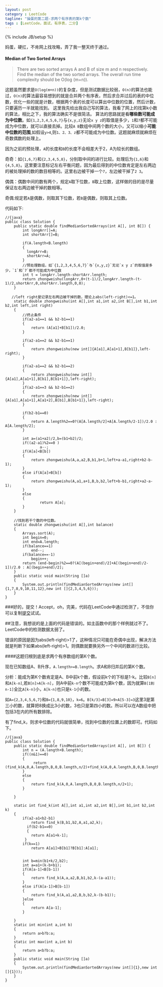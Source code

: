 ```yaml
---
layout: post
category : LeetCode
tagline: "操蛋的第二题-求两个有序表的第k个数"
tags : [LeetCode，面试，有序表，二分]
---
```

{% include JB/setup %}

妈蛋，硬扛，不肯网上找攻略，弄了我一整天终于通过。



<h4 id="MedianofTwoSortedArrays">Median of Two Sorted Arrays</h4>

>There are two sorted arrays A and B of size m and n respectively. Find the median of the two sorted arrays. The overall run time complexity should be O(log (m+n)).

这题虽然要求是`O(log(m+n))`的复杂度，但是测试数据比较弱，`O(n)`的算法也能过，`O(n)`的算法最容易想到的就是合并两个有序表，然后求合并过后的表的中位数，优化一些的就是计数，根据两个表的长度可以算出中位数的位置，然后计数，只要遍历一半就能找到。
这里我先给出我自己写的算法，我看了网上的找第k小数的算法，相比之下，我的算法确实不是很简洁。
算法的思路就是看**哪些数可能成为中位数**。如`{1,2,3,4,5,6,7}`与`{x,y,z}`无论`x y z`的取值是多少，`1`和`7`都不可能成为中位数，就可以直接去掉。比较`A B`数组中间两个数的大小，又可以缩小**可能中位数的范围**,如假设`y>4`,则`1、2、3、z`都不可能成为中位数。这题就麻烦就麻烦在奇数偶数的处理上。

因为之前的预处理，`A`的长度和`B`的长度不会相差大于2，A为较长的数组。

奇奇：如`{1,6,7}`和`{2,3,4,5,8}`，分别取中间的进行比较。处理后为`{1,6}`和`{4,5,8}`。这里要注意标记左右平衡问题，因为最后得到的中位数肯定是左右两边的被处理掉的数的数目相等的。这里右边被干掉一个`7`，左边被干掉了`2 3`。

偶偶：偶数中间的数有两个，规定`A`取下位数，`B`取上位数，这样做的目的是尽量保证左右两边被干掉的数相等。

奇偶:规定若`A`是偶数，则取其下位数，若`B`是偶数，则取其上位数。

代码如下:

	//{java}
	public class Solution {
	    public static double findMedianSortedArrays(int A[], int B[]) {
	        int longArr[]=A;
	        int shortArr[]=B;
	
	        if(A.length<B.length)
	        {
	          longArr=B;
	          shortArr=A;
	        }
			//预处理数组，如`{1,2,3,4,5,6,7}`与`{x,y,z}`无论`x y z`的取值是多少，`1`和`7`都不可能成为中位数
	        int t = longArr.length-shortArr.length;
	        return zhongweishu(longArr,0+(t-1)/2,longArr.length-(t-1)/2,shortArr,0,shortArr.length,0,0);
	    }

	   //left right是记录左右两边被干掉的数，理论上abs(left-right)<=1。
	    static double zhongweishu(int A[],int a1,int a2,int B[],int b1,int b2,int left,int right)
	    {
			//终止条件
	    	if(a2-a1==1 && b2-b1==1)
	    	{
	    		return (A[a1]+B[b1])/2.0;
	    	}
	    
	    	if(a2-a1==2 && b2-b1==1)
	    	{
	    		return zhongweishu(new int[]{A[a1],A[a1+1],B[b1]},left-right);
	    	}
	    	
	    	if(a2-a1==2 && b2-b1==2)
	    	{
	    		return zhongweishu(new int[]{A[a1],A[a1+1],B[b1],B[b1+1]},left-right);
	    	}
	    	if(a2-a1==3 && b2-b1==2)
	    	{
	    		return zhongweishu(new int[]{A[a1],A[a1+1],A[a1+2],B[b1],B[b1+1]},left-right);
	    	}
	    
	    	if(b2-b1==0)
	    	{
	    		return A.length%2==0?(A[A.length/2]+A[A.length/2-1])/2.0 : A[A.length/2];
	    	}
	    
		    int a=(a1+a2)/2,b=(b1+b2)/2;
		    if((a2-a1)%2==0 )
	    			a--;
			if(A[a]<B[b])
	    	{
	    		return zhongweishu(A,a,a2,B,b1,b+1,left+a-a1,right+b2-b-1);	
	    	}
	    	else if(A[a]>B[b])
	    	{
	    		return zhongweishu(A,a1,a+1,B,b,b2,left+b-b1,right+a2-a-1);	
	    	}
	    	else
	    	{
	    			return A[a];
	    	}
	    }

		//找到若干个数的中位数。
	    static double zhongweishu(int A[],int balance)
	    {
	    	Arrays.sort(A);
	    	int begin=0;
	    	int end=A.length;
	    	if(balance==1)
	    		end--;
	    	if(balance==-1)
	    		begin++;
	    	return (end-begin)%2==0?(A[(begin+end)/2]+A[(begin+end)/2-1])/2.0 : A[(begin+end)/2];
	    }
	    public static void main(String []a)
	    {
	    	System.out.println(findMedianSortedArrays(new int[]{1,7,8,9,10,11,12},new int []{2,3,4,5,6}));
	    }
	}

###好的，提交！Accept，oh，完美，代码在LeetCode中通过检测了，不信你可以复制[提交](https://oj.leetcode.com/problems/median-of-two-sorted-arrays/)试试。

##注意，我想说的是上面的代码是错误的。如主函数中的那个样例就过不了。LeetCode中的检测数据太弱了。

错误的原因是因为abs(left-right)>1了，这种情况只可能在奇偶中出现，解决方法就是判断下如果abs(left-right)>1。则偶数就要换另外一个中间的数进行比较。


####这题归根到底是求两个有序数组的第K个数。

现在已知数组A、B升序，`A.length>=B.length`。求A和B归并后的第K个数。

分析：能成为第K个数肯定是A、B中前k个数，假设前k个的下标是1-k。比较`B[n]`和`A[k-n]`,若`B[n]>A[k-n]`，则A中前`k-n`个数不可能成为第k个数，因为就算`B[1到n-1]`全比`A[k-n]`小，`A[k-n]`也只是`k-1`小的数。

如`A={2,3,4,5,6,7}`和`B={1,8,9,10}`，`k=6`。`B[k/3]=B[3]=9>A[5-3]=3`这里3是第三小的数，就算把8换成比3小的数，3也只是第四小的数。所以可以在A数组中把包括3在内的所有数排除。

有了find_k，则求中位数的代码就很简单，找到中位数的位置上的数即可。代码如下。

	//{java}
	public class Solution {
	    public static double findMedianSortedArrays(int A[], int B[]) {
	    	int n = (A.length+B.length);
	    	if((n&1)==0)
	    	{
	    		 return (find_k(A,0,A.length,B,0,B.length,n/2)+find_k(A,0,A.length,B,0,B.length,n/2+1))/2.0;
	    	}
	    	else
	    	{
	    		return find_k(A,0,A.length,B,0,B.length,n/2+1);
	    	}
	       
	    }
	   
	    static int find_k(int A[],int a1,int a2,int B[],int b1,int b2,int k)
	    {
	    	if(a2-a1<b2-b1)
	    		return find_k(B,b1,b2,A,a1,a2,k);
			  if(b2-b1==0)
			  {
			  	return A[a1+k-1];
			 }	
	    	if(k==1)
	    		return A[a1]>B[b1]?B[b1]:A[a1];
	    
	       
	        int b=min(b1+k/2,b2);
	        int a=a1+(k-b+b1);
	        if(A[a-1]<B[b-1])
	        {
	            return find_k(A,a,a2,B,b1,b2,k-(a-a1));
	        }
	        else if(A[a-1]>B[b-1])
	        {
	            return find_k(A,a1,a2,B,b,b2,k-(b-b1));
	        }else
	        {
	        	return A[a-1];
	        }
	   
	    }
	    static int min(int a,int b)
	    {
	    	return a>b?b:a;
	    }
	    static int max(int a,int b)
	    {
	    	return a<b?b:a;
	    }
	    public static void main(String []a)
	    {
	    	System.out.println(findMedianSortedArrays(new int[]{1},new int []{1}));
	    }
	}
























